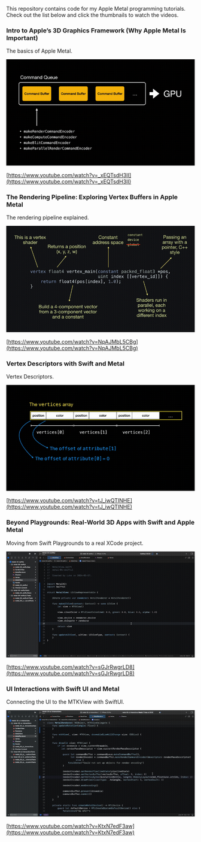 This repository contains code for my Apple Metal programming tutorials. Check out the list below and click the thumbnails to watch the videos.

### Intro to Apple’s 3D Graphics Framework (Why Apple Metal Is Important)

The basics of Apple Metal.

[![Video](/output1.gif)](https://www.youtube.com/watch?v=_xEQTsdH3II)

[https://www.youtube.com/watch?v=_xEQTsdH3II](https://www.youtube.com/watch?v=_xEQTsdH3II)

### The Rendering Pipeline: Exploring Vertex Buffers in Apple Metal

The rendering pipeline explained.

[![Video](/output2.gif)](https://www.youtube.com/watch?v=NpAJMbL5CBg)

[https://www.youtube.com/watch?v=NpAJMbL5CBg](https://www.youtube.com/watch?v=NpAJMbL5CBg)

### Vertex Descriptors with Swift and Metal

Vertex Descriptors.

[![Video](/output3.gif)](https://www.youtube.com/watch?v=tJ_iwQTINHE)

[https://www.youtube.com/watch?v=tJ_iwQTINHE](https://www.youtube.com/watch?v=tJ_iwQTINHE)

### Beyond Playgrounds: Real-World 3D Apps with Swift and Apple Metal

Moving from Swift Playgrounds to a real XCode project.

[![Video](/output4.gif)](https://www.youtube.com/watch?v=sGJrRwgrLD8)

[https://www.youtube.com/watch?v=sGJrRwgrLD8](https://www.youtube.com/watch?v=sGJrRwgrLD8)

### UI Interactions with Swift UI and Metal

Connecting the UI to the MTKView with SwiftUI.

[![Video](/output5.gif)](https://www.youtube.com/watch?v=KtxN7edF3aw)

[https://www.youtube.com/watch?v=KtxN7edF3aw](https://www.youtube.com/watch?v=KtxN7edF3aw)